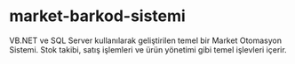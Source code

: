 # market-barkod-sistemi
VB.NET ve SQL Server kullanılarak geliştirilen temel bir Market Otomasyon Sistemi. Stok takibi, satış işlemleri ve ürün yönetimi gibi temel işlevleri içerir.
